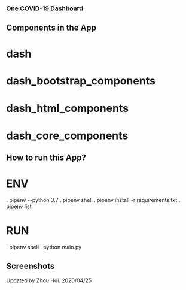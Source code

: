 ### One COVID-19 Dashboard

## Components in the App
# dash
# dash_bootstrap_components 
# dash_html_components 
# dash_core_components 

## How to run this App?
# ENV
. pipenv --python 3.7 
. pipenv shell 
. pipenv install -r requirements.txt 
. pipenv list 

# RUN
. pipenv shell 
. python main.py 


## Screenshots 


Updated by Zhou Hui. 2020/04/25 
